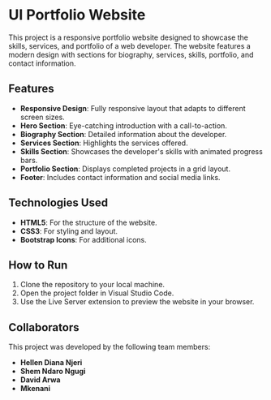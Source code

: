 # UI Portfolio Website

This project is a responsive portfolio website designed to showcase the skills, services, and portfolio of a web developer. The website features a modern design with sections for biography, services, skills, portfolio, and contact information.

## Features

- **Responsive Design**: Fully responsive layout that adapts to different screen sizes.
- **Hero Section**: Eye-catching introduction with a call-to-action.
- **Biography Section**: Detailed information about the developer.
- **Services Section**: Highlights the services offered.
- **Skills Section**: Showcases the developer's skills with animated progress bars.
- **Portfolio Section**: Displays completed projects in a grid layout.
- **Footer**: Includes contact information and social media links.

## Technologies Used

- **HTML5**: For the structure of the website.
- **CSS3**: For styling and layout.
- **Bootstrap Icons**: For additional icons.


## How to Run

1. Clone the repository to your local machine.
2. Open the project folder in Visual Studio Code.
3. Use the Live Server extension to preview the website in your browser.

## Collaborators

This project was developed by the following team members:

- **Hellen Diana Njeri**
- **Shem Ndaro Ngugi**
- **David Arwa**
- **Mkenani**
